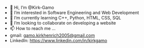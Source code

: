 - 👋 Hi, I’m @Kirk-Gamo
- 👀 I’m interested in Software Engineering and Web Development 
- 🌱 I’m currently learning C++, Python, HTML, CSS, SQL
- 💞️ I’m looking to collaborate on developing a website
- 📫 How to reach me ...
- gmail: gamo.kirkhenrich2005@gmail.com
- LinkedIn: https://www.linkedin.com/in/kirkgamo

<!---
Kirk-Gamo/Kirk-Gamo is a ✨ special ✨ repository because its `README.md` (this file) appears on your GitHub profile.
You can click the Preview link to take a look at your changes.
--->
